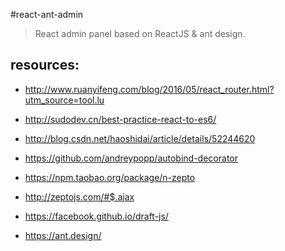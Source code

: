 #react-ant-admin
> React admin panel based on ReactJS &amp; ant design.



## resources:
+ http://www.ruanyifeng.com/blog/2016/05/react_router.html?utm_source=tool.lu
+ http://sudodev.cn/best-practice-react-to-es6/
+ http://blog.csdn.net/haoshidai/article/details/52244620
+ https://github.com/andreypopp/autobind-decorator

+ https://npm.taobao.org/package/n-zepto
+ http://zeptojs.com/#$.ajax
+ https://facebook.github.io/draft-js/
+ https://ant.design/
